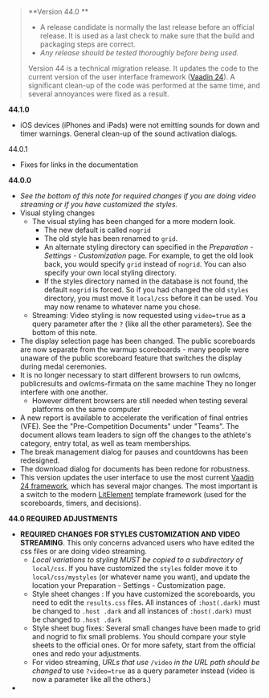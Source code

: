 > **Version 44.0 **
>
> - A release candidate is normally the last release before an official release.  It is used as a last check to make sure that the build and packaging steps are correct.
> - *Any release should be tested thoroughly before being used.*
>
> Version 44 is a technical migration release.  It updates the code to the current version of the user interface framework ([Vaadin 24](http://vaadin.com)). A significant clean-up of the code was performed at the same time, and several annoyances were fixed as a result.
>

**44.1.0**

- iOS devices (iPhones and iPads) were not emitting sounds for down and timer warnings.  General clean-up of the sound activation dialogs.

44.0.1

- Fixes for links in the documentation

**44.0.0**

- *See the bottom of this note for required changes if you are doing video streaming or if you have customized the styles.*
- Visual styling changes
  - The visual styling has been changed for a more modern look. 
    - The new default is called `nogrid`
    - The old style has been renamed to `grid`. 
    - An alternate styling directory can specified in the *Preparation - Settings - Customization* page.  For example, to get the old look back, you would specify `grid` instead of `nogrid`.  You can also specify your own local styling directory.
    - If the styles directory named in the database is not found, the default  `nogrid`  is forced. So if you had changed the old `styles` directory, you must move it `local/css` before it can be used. You may now rename to whatever name you chose.
  - Streaming: Video styling is now requested using `video=true`  as a query parameter after the `?` (like all the other parameters). See the bottom of this note.
- The display selection page has been changed.  The public scoreboards are now separate from the warmup scoreboards - many people were unaware of the public scoreboard feature that switches the display during medal ceremonies.
- It is no longer necessary to start different browsers to run owlcms, publicresults and owlcms-firmata on the same machine  They no longer interfere with one another.
  - However different browsers are still needed when testing several platforms on the same computer
- A new report is available to accelerate the verification of final entries (VFE).  See the "Pre-Competition Documents" under "Teams". The document allows team leaders to sign off the changes to the athlete's category, entry total, as well as team memberships.
- The break management dialog for pauses and countdowns has been redesigned.
- The download dialog for documents has been redone for robustness.
- This version updates the user interface to use the most current [Vaadin 24 framework](https://vaadin.com/), which has several major changes. The most important is a switch to the modern [LitElement](https://lit.dev/) template framework (used for the scoreboards, timers, and decisions).

**44.0 REQUIRED ADJUSTMENTS**

- **REQUIRED CHANGES FOR STYLES CUSTOMIZATION AND VIDEO STREAMING**.
  This only concerns advanced users who have edited the css files or are doing video streaming.
  - *Local variations to styling MUST be copied to a subdirectory of* `local/css`.  If you have customized the `styles` folder move it to `local/css/mystyles` (or whatever name you want), and update the location your Preparation - Settings - Customization page. 
  - Style sheet changes :  If you have customized the scoreboards,  you need to edit the `results.css` files. All instances of `:host(.dark)` must be changed to `.host .dark`  and all instances of `:host(.dark)` must be changed to `.host .dark`  
  - Style sheet bug fixes: Several small changes have been made to grid and nogrid to fix small problems. You should compare your style sheets to the official ones.  Or for more safety, start from the official ones and redo your adjustments.
  - For video streaming, *URLs that use*  `/video` *in* *the URL path should be changed* to use `?video=true` as a query parameter instead (video is now a parameter like all the others.)
- 
